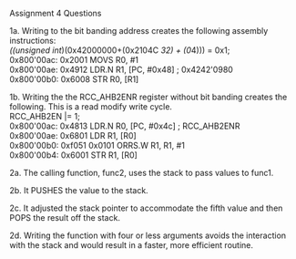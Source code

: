 Assignment 4 Questions

1a.  Writing to the bit banding address creates the following assembly instructions:\
*((unsigned int*)(0x42000000+(0x2104C *32) + (0*4))) = 0x1;\
   0x800'00ac: 0x2001         MOVS      R0, #1\
   0x800'00ae: 0x4912         LDR.N     R1, [PC, #0x48]         ; 0x4242'0980\
   0x800'00b0: 0x6008         STR       R0, [R1]
   
1b.  Writing the the RCC_AHB2ENR register without bit banding creates the following.  This is a read modify write cycle.\
  RCC_AHB2EN |= 1;\
   0x800'00ac: 0x4813         LDR.N     R0, [PC, #0x4c]         ; RCC_AHB2ENR\
   0x800'00ae: 0x6801         LDR       R1, [R0]\
   0x800'00b0: 0xf051 0x0101  ORRS.W    R1, R1, #1\
   0x800'00b4: 0x6001         STR       R1, [R0]
   
 2a.  The calling function, func2, uses the stack to pass values to func1.
 
 2b.  It PUSHES the value to the stack.
 
 2c.  It adjusted the stack pointer to accommodate the fifth value and then POPS the result off the stack.
 
 2d.  Writing the function with four or less arguments avoids the interaction with the stack and would result in a faster, more efficient routine.  
 
 
   
